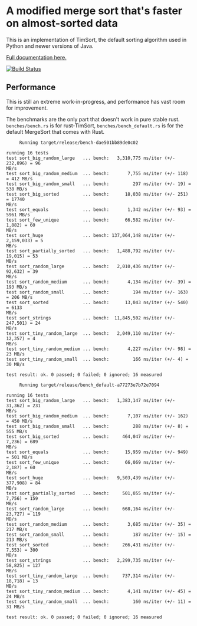 A modified merge sort that's faster on almost-sorted data
=========================================================
    
This is an implementation of TimSort, the default sorting algorithm used in
Python and newer versions of Java.

[Full documentation here.](https://www.notriddle.com/rustdoc/timsort/)

[![Build Status](https://travis-ci.org/notriddle/rust-timsort.svg)](https://travis-ci.org/notriddle/rust-timsort)


Performance
-----------

This is still an extreme work-in-progress, and performance has vast room for
improvement.

The benchmarks are the only part that doesn't work in pure stable rust.
`benches/bench.rs` is for rust-TimSort, `benches/bench_default.rs` is for the
default MergeSort that comes with Rust.

```
     Running target/release/bench-dae501bb89de0c02

running 16 tests
test sort_big_random_large   ... bench:   3,310,775 ns/iter (+/- 232,896) = 96
MB/s
test sort_big_random_medium  ... bench:       7,755 ns/iter (+/- 118) = 412 MB/s
test sort_big_random_small   ... bench:         297 ns/iter (+/- 19) = 538 MB/s
test sort_big_sorted         ... bench:      18,038 ns/iter (+/- 251) = 17740
MB/s
test sort_equals             ... bench:       1,342 ns/iter (+/- 93) = 5961 MB/s
test sort_few_unique         ... bench:      66,582 ns/iter (+/- 1,882) = 60
MB/s
test sort_huge               ... bench: 137,064,148 ns/iter (+/- 2,159,033) = 5
MB/s
test sort_partially_sorted   ... bench:   1,488,792 ns/iter (+/- 19,015) = 53
MB/s
test sort_random_large       ... bench:   2,010,436 ns/iter (+/- 92,632) = 39
MB/s
test sort_random_medium      ... bench:       4,134 ns/iter (+/- 39) = 193 MB/s
test sort_random_small       ... bench:         194 ns/iter (+/- 163) = 206 MB/s
test sort_sorted             ... bench:      13,043 ns/iter (+/- 540) = 6133
MB/s
test sort_strings            ... bench:  11,845,502 ns/iter (+/- 247,501) = 24
MB/s
test sort_tiny_random_large  ... bench:   2,049,110 ns/iter (+/- 12,357) = 4
MB/s
test sort_tiny_random_medium ... bench:       4,227 ns/iter (+/- 98) = 23 MB/s
test sort_tiny_random_small  ... bench:         166 ns/iter (+/- 4) = 30 MB/s

test result: ok. 0 passed; 0 failed; 0 ignored; 16 measured

     Running target/release/bench_default-a77273e7b72e7094

running 16 tests
test sort_big_random_large   ... bench:   1,383,147 ns/iter (+/- 31,362) = 231
MB/s
test sort_big_random_medium  ... bench:       7,107 ns/iter (+/- 162) = 450 MB/s
test sort_big_random_small   ... bench:         288 ns/iter (+/- 8) = 555 MB/s
test sort_big_sorted         ... bench:     464,047 ns/iter (+/- 7,236) = 689
MB/s
test sort_equals             ... bench:      15,959 ns/iter (+/- 949) = 501 MB/s
test sort_few_unique         ... bench:      66,069 ns/iter (+/- 2,187) = 60
MB/s
test sort_huge               ... bench:   9,503,439 ns/iter (+/- 377,908) = 84
MB/s
test sort_partially_sorted   ... bench:     501,055 ns/iter (+/- 7,756) = 159
MB/s
test sort_random_large       ... bench:     668,164 ns/iter (+/- 23,727) = 119
MB/s
test sort_random_medium      ... bench:       3,685 ns/iter (+/- 35) = 217 MB/s
test sort_random_small       ... bench:         187 ns/iter (+/- 15) = 213 MB/s
test sort_sorted             ... bench:     266,431 ns/iter (+/- 7,553) = 300
MB/s
test sort_strings            ... bench:   2,299,735 ns/iter (+/- 58,825) = 127
MB/s
test sort_tiny_random_large  ... bench:     737,314 ns/iter (+/- 18,718) = 13
MB/s
test sort_tiny_random_medium ... bench:       4,141 ns/iter (+/- 45) = 24 MB/s
test sort_tiny_random_small  ... bench:         160 ns/iter (+/- 11) = 31 MB/s

test result: ok. 0 passed; 0 failed; 0 ignored; 16 measured
```
